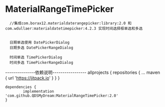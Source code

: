 # MaterialRangeTimePicker


      //集成com.borax12.materialdaterangepicker:library:2.0 和com.wdullaer:materialdatetimepicker:4.2.3 实现时间选择框单选和多选
    
   
      日期单选使用 DatePickerDialog  
      日期多选 DatePickerRangeDialog
      
      时间单选 TimePickerDialog
      时间多选 TimePickerRangeDialog



---------------依赖说明-----------------
allprojects {
		repositories {
			...
			maven { url 'https://jitpack.io' }
		}
	}
  
  
	dependencies {
	        implementation 'com.github.QDSMyDream:MaterialRangeTimePicker:2.0'
	}
